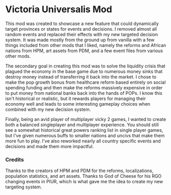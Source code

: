 # Victoria Universalis Mod

This mod was created to showcase a new feature that could dynamically target provinces or states for events and decisions. I removed almost all random events and replaced their effects with my new targeted decision system. It was made mostly from the ground up from vanilla with a few things included from other mods that I liked, namely the reforms and African nations from HPM, art assets from PDM, and a few event files from various other mods.

The secondary goal in creating this mod was to solve the liquidity crisis that plagued the economy in the base game due to numerous money sinks that destroy money instead of transferring it back into the market. I chose to make the pop growth bonus from healthcare reform based entirely on social spending funding and then make the reforms massively expensive in order to put money from national banks back into the hands of POPs. I know this isn't historical or realistic, but it rewards players for managing their economy well and leads to some interesting gameplay choices when combined with my new decision system.

Finally, being an avid player of multiplayer vicky 2 games, I wanted to create both a balanced singleplayer and multiplayer experience. You should still see a somewhat historical great powers ranking list in single player games, but I've given numerous buffs to smaller nations and uncivs that make them more fun to play. I've also reworked nearly all country specific events and decisions and made them more impactful.

### Credits

Thanks to the creators of HPM and PDM for the reforms, localizations, population statistics, and art assets. Thanks to God of Cheese for his RGO changing events in PIUR, which is what gave me the idea to create my new targeting system.
